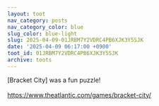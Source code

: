 ```yaml
---
layout: toot
nav_category: posts
nav_category_color: blue
slug_color: blue-light
slug: 2025-04-09-01JRBM7Y2VDRC4PB6XJK3Y5SJK
date: '2025-04-09 06:17:00 +0900'
toot_id: 01JRBM7Y2VDRC4PB6XJK3Y5SJK
archive: toots
---
```

<p>[Bracket City] was a fun puzzle!<br><br><a href="https://www.theatlantic.com/games/bracket-city/" rel="nofollow noreferrer noopener" target="_blank">https://www.theatlantic.com/games/bracket-city/</a></p>
<div class='gallery'></div>
